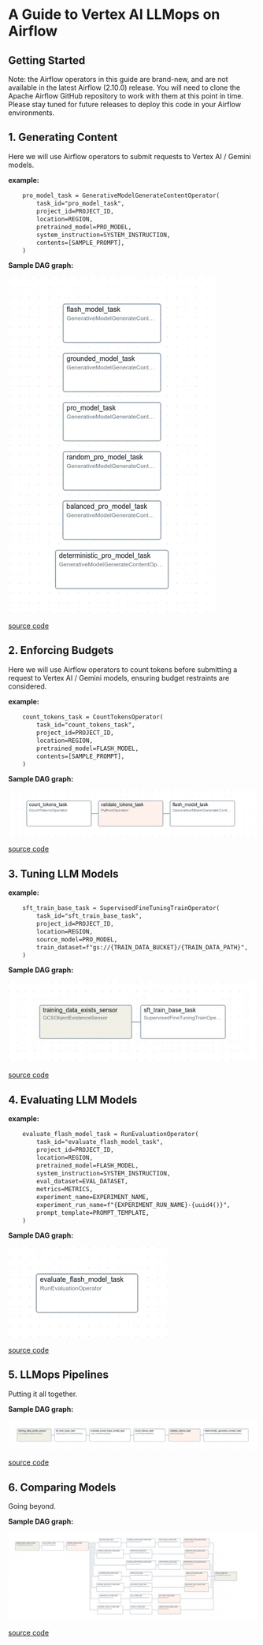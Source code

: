 # A Guide to Vertex AI LLMops on Airflow

## Getting Started

Note: the Airflow operators in this guide are brand-new, and are not available in the latest Airflow (2.10.0) release. You will need to clone the Apache Airflow GitHub repository to work with them at this point in time. Please stay tuned for future releases to deploy this code in your Airflow environments.

## 1. Generating Content

Here we will use Airflow operators to submit requests to Vertex AI / Gemini models.

**example:**
```
    pro_model_task = GenerativeModelGenerateContentOperator(
        task_id="pro_model_task",
        project_id=PROJECT_ID,
        location=REGION,
        pretrained_model=PRO_MODEL,
        system_instruction=SYSTEM_INSTRUCTION,
        contents=[SAMPLE_PROMPT],
    )
```
**Sample DAG graph:**

![generate_content_image](images/generate_content.png)

[source code](src/1_generate_content_dag.py)

## 2. Enforcing Budgets

Here we will use Airflow operators to count tokens before submitting a request to Vertex AI / Gemini models, ensuring budget restraints are considered.

**example:**
```
    count_tokens_task = CountTokensOperator(
        task_id="count_tokens_task",
        project_id=PROJECT_ID,
        location=REGION,
        pretrained_model=FLASH_MODEL,
        contents=[SAMPLE_PROMPT],
    )
```
**Sample DAG graph:**

![count_token_image](images/count_tokens.png)

[source code](src/2_count_tokens_dag.py)


## 3. Tuning LLM Models

**example:**
```
    sft_train_base_task = SupervisedFineTuningTrainOperator(
        task_id="sft_train_base_task",
        project_id=PROJECT_ID,
        location=REGION,
        source_model=PRO_MODEL,
        train_dataset=f"gs://{TRAIN_DATA_BUCKET}/{TRAIN_DATA_PATH}",
    )
```

**Sample DAG graph:**

![count_token_image](images/supervised_fine_tuning.png)

[source code](src/3_supervised_fine_tuning_dag.py)

## 4. Evaluating LLM Models

**example:**
```
    evaluate_flash_model_task = RunEvaluationOperator(
        task_id="evaluate_flash_model_task",
        project_id=PROJECT_ID,
        location=REGION,
        pretrained_model=FLASH_MODEL,
        system_instruction=SYSTEM_INSTRUCTION,
        eval_dataset=EVAL_DATASET,
        metrics=METRICS,
        experiment_name=EXPERIMENT_NAME,
        experiment_run_name=f"{EXPERIMENT_RUN_NAME}-{uuid4()}",
        prompt_template=PROMPT_TEMPLATE,
    )
```

**Sample DAG graph:**

![evaluation_image](images/evaluation.png)

[source code](src/4_run_evaluations_dag.py)

## 5. LLMops Pipelines

Putting it all together.

**Sample DAG graph:**

![evaluation_image](images/llmops_pipeline.png)

[source code](src/5_llmops_pipeline_dag.py)

## 6. Comparing Models

Going beyond.

**Sample DAG graph:**

![evaluation_image](images/model_comparison.png)

[source code](src/6_model_comparison_dag.py)
